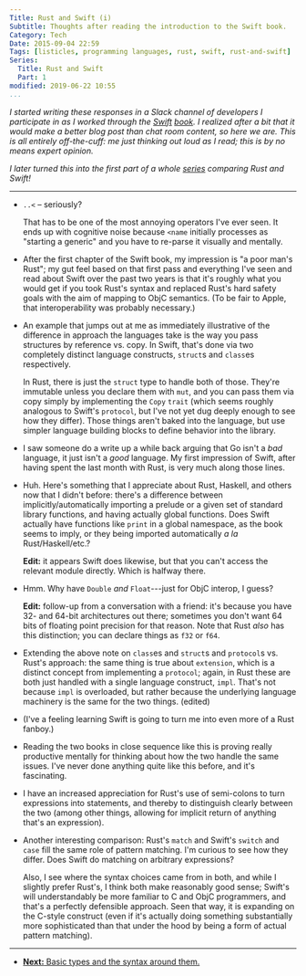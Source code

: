 ```yaml
---
Title: Rust and Swift (i)
Subtitle: Thoughts after reading the introduction to the Swift book.
Category: Tech
Date: 2015-09-04 22:59
Tags: [listicles, programming languages, rust, swift, rust-and-swift]
Series:
  Title: Rust and Swift
  Part: 1
modified: 2019-06-22 10:55
...
```


<i class=editorial>I started writing these responses in a Slack channel of developers I participate in as I worked through the [Swift][Swift] [book][book]. I realized after a bit that it would make a better blog post than chat room content, so here we are. This is all entirely off-the-cuff: me just thinking out loud as I read; this is by no means expert opinion.</i>

[Swift]: https://developer.apple.com/swift/
[book]: https://developer.apple.com/library/ios/documentation/Swift/Conceptual/Swift_Programming_Language/

<i class=editorial>I later turned this into the first part of a whole [series] comparing Rust and Swift!</i>

[series]: /rust-and-swift.html

---

  - `..<` – seriously?

    That has to be one of the most annoying operators I've ever seen. It ends up with cognitive noise because `<name` initially processes as "starting a generic" and you have to re-parse it visually and mentally.

  - After the first chapter of the Swift book, my impression is "a poor man's Rust"; my gut feel based on that first pass and everything I've seen and read about Swift over the past two years is that it's roughly what you would get if you took Rust's syntax and replaced Rust's hard safety goals with the aim of mapping to ObjC semantics. (To be fair to Apple, that interoperability was probably necessary.)

  - An example that jumps out at me as immediately illustrative of the difference in approach the languages take is the way you pass structures by reference vs. copy. In Swift, that's done via two completely distinct language constructs, `struct`s and `class`es respectively.

    In Rust, there is just the `struct` type to handle both of those. They're immutable unless you declare them with `mut`, and you can pass them via copy simply by implementing the `Copy` `trait` (which seems roughly analogous to Swift's `protocol`, but I've not yet dug deeply enough to see how they differ). Those things aren't baked into the language, but use simpler language building blocks to define behavior into the library.

  - I saw someone do a write up a while back arguing that Go isn't a *bad* language, it just isn't a *good* language. My first impression of Swift, after having spent the last month with Rust, is very much along those lines.

  - Huh. Here's something that I appreciate about Rust, Haskell, and others now that I didn't before: there's a difference between implicitly/automatically importing a prelude or a given set of standard library functions, and having actually global functions. Does Swift actually have functions like `print` in a global namespace, as the book seems to imply, or they being imported automatically _a la_ Rust/Haskell/etc.?

    **Edit:** it appears Swift does likewise, but that you can't access the relevant module directly. Which is halfway there.

  - Hmm. Why have `Double` *and* `Float`---just for ObjC interop, I guess?

    **Edit:** follow-up from a conversation with a friend: it's because you have 32- and 64-bit architectures out there; sometimes you don't want 64 bits of floating point precision for that reason. Note that Rust *also* has this distinction; you can declare things as `f32` or `f64`.

  - Extending the above note on `class`es and `struct`s and `protocol`s vs. Rust's approach: the same thing is true about `extension`, which is a distinct concept from implementing a `protocol`; again, in Rust these are both just handled with a single language construct, `impl`. That's not because `impl` is overloaded, but rather because the underlying language machinery is the same for the two things. (edited)

  - (I've a feeling learning Swift is going to turn me into even more of a Rust fanboy.)

  - Reading the two books in close sequence like this is proving really productive mentally for thinking about how the two handle the same issues. I've never done anything quite like this before, and it's fascinating.

  - I have an increased appreciation for Rust's use of semi-colons to turn expressions into statements, and thereby to distinguish clearly between the two (among other things, allowing for implicit return of anything that's an expression).

  - Another interesting comparison: Rust's `match` and Swift's `switch` and `case` fill the same role of pattern matching. I'm curious to see how they differ. Does Swift do matching on arbitrary expressions?

    Also, I see where the syntax choices came from in both, and while I slightly prefer Rust's, I think both make reasonably good sense; Swift's will understandably be more familiar to C and ObjC programmers, and that's a perfectly defensible approach. Seen that way, it is expanding on the C-style construct (even if it's actually doing something substantially more sophisticated than that under the hood by being a form of actual pattern matching).

---

  - [**Next:** Basic types and the syntax around them.][2]

[2]: http://v4.chriskrycho.com/2015/rust-and-swift-ii.html
